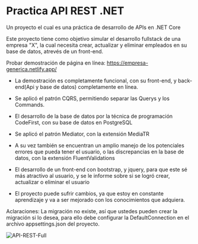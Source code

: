 # Practica API REST .NET
 Un proyecto el cual es una práctica de desarrollo de APIs en .NET Core

 Este proyecto tiene como objetivo simular el desarrollo fullstack de una empresa "X",
 la cual necesita crear, actualizar y eliminar empleados en su base de datos, atrevés de un front-end.


Probar demostración de página en línea: https://empresa-generica.netlify.app/
 - La demostración es completamente funcional, con su front-end, y back-end(Api y base de datos) completamente en línea.

 - Se aplicó el patrón CQRS, permitiendo separar las Querys y los Commands.
 - El desarrollo de la base de datos por la técnica de programación CodeFirst, con su base de datos en PostgreSQL
 - Se aplicó el patrón Mediator, con la extensión MediaTR
 - A su vez también se encuentran un amplio manejo de los potenciales errores que pueda tener el usuario,
   o las discrepancias en la base de datos, con la extensión FluentValidations
 - El desarrollo de un front-end con bootstrap, y jquery, para que este sé más atractivo al usuario, y se le informe
   sobre si se logró crear, actualizar o eliminar el usuario

- El proyecto puede sufrir cambios, ya que estoy en constante aprendizaje y va a ser mejorado con los conocimientos que adquiera. 

 Aclaraciones: La migración no existe, así que ustedes pueden crear la migración si lo desea,
		para ello debe configurar la DefaultConnection en el archivo appsettings.json del proyecto.


![API-REST-Full](https://github.com/Gr1ll0/Practica-API-REST-.NET/assets/111154509/639ad4d1-36e8-4aae-9e9e-329ac68e3ea4)
